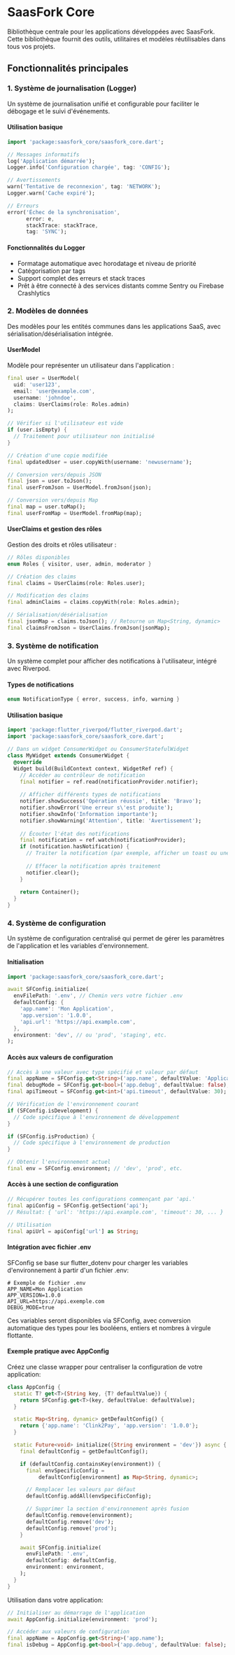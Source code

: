 # SaasFork Core

Bibliothèque centrale pour les applications développées avec SaasFork. Cette bibliothèque fournit des outils, utilitaires et modèles réutilisables dans tous vos projets.

## Fonctionnalités principales

### 1. Système de journalisation (Logger)

Un système de journalisation unifié et configurable pour faciliter le débogage et le suivi d'événements.

#### Utilisation basique

```dart
import 'package:saasfork_core/saasfork_core.dart';

// Messages informatifs
log('Application démarrée');
Logger.info('Configuration chargée', tag: 'CONFIG');

// Avertissements
warn('Tentative de reconnexion', tag: 'NETWORK');
Logger.warn('Cache expiré');

// Erreurs
error('Échec de la synchronisation', 
      error: e, 
      stackTrace: stackTrace, 
      tag: 'SYNC');
```

#### Fonctionnalités du Logger

- Formatage automatique avec horodatage et niveau de priorité
- Catégorisation par tags
- Support complet des erreurs et stack traces
- Prêt à être connecté à des services distants comme Sentry ou Firebase Crashlytics

### 2. Modèles de données

Des modèles pour les entités communes dans les applications SaaS, avec sérialisation/désérialisation intégrée.

#### UserModel

Modèle pour représenter un utilisateur dans l'application :

```dart
final user = UserModel(
  uid: 'user123',
  email: 'user@example.com',
  username: 'johndoe',
  claims: UserClaims(role: Roles.admin)
);

// Vérifier si l'utilisateur est vide
if (user.isEmpty) {
  // Traitement pour utilisateur non initialisé
}

// Création d'une copie modifiée
final updatedUser = user.copyWith(username: 'newusername');

// Conversion vers/depuis JSON
final json = user.toJson();
final userFromJson = UserModel.fromJson(json);

// Conversion vers/depuis Map
final map = user.toMap();
final userFromMap = UserModel.fromMap(map);
```

#### UserClaims et gestion des rôles

Gestion des droits et rôles utilisateur :

```dart
// Rôles disponibles
enum Roles { visitor, user, admin, moderator }

// Création des claims
final claims = UserClaims(role: Roles.user);

// Modification des claims
final adminClaims = claims.copyWith(role: Roles.admin);

// Sérialisation/désérialisation
final jsonMap = claims.toJson(); // Retourne un Map<String, dynamic>
final claimsFromJson = UserClaims.fromJson(jsonMap);
```

### 3. Système de notification

Un système complet pour afficher des notifications à l'utilisateur, intégré avec Riverpod.

#### Types de notifications

```dart
enum NotificationType { error, success, info, warning }
```

#### Utilisation basique

```dart
import 'package:flutter_riverpod/flutter_riverpod.dart';
import 'package:saasfork_core/saasfork_core.dart';

// Dans un widget ConsumerWidget ou ConsumerStatefulWidget
class MyWidget extends ConsumerWidget {
  @override
  Widget build(BuildContext context, WidgetRef ref) {
    // Accéder au contrôleur de notification
    final notifier = ref.read(notificationProvider.notifier);
    
    // Afficher différents types de notifications
    notifier.showSuccess('Opération réussie', title: 'Bravo');
    notifier.showError('Une erreur s\'est produite');
    notifier.showInfo('Information importante');
    notifier.showWarning('Attention', title: 'Avertissement');
    
    // Écouter l'état des notifications
    final notification = ref.watch(notificationProvider);
    if (notification.hasNotification) {
      // Traiter la notification (par exemple, afficher un toast ou une snackbar)
      
      // Effacer la notification après traitement
      notifier.clear();
    }
    
    return Container();
  }
}
```

### 4. Système de configuration

Un système de configuration centralisé qui permet de gérer les paramètres de l'application et les variables d'environnement.

#### Initialisation

```dart
import 'package:saasfork_core/saasfork_core.dart';

await SFConfig.initialize(
  envFilePath: '.env', // Chemin vers votre fichier .env
  defaultConfig: {
    'app.name': 'Mon Application',
    'app.version': '1.0.0',
    'api.url': 'https://api.example.com',
  },
  environment: 'dev', // ou 'prod', 'staging', etc.
);
```

#### Accès aux valeurs de configuration

```dart
// Accès à une valeur avec type spécifié et valeur par défaut
final appName = SFConfig.get<String>('app.name', defaultValue: 'Application');
final debugMode = SFConfig.get<bool>('app.debug', defaultValue: false);
final apiTimeout = SFConfig.get<int>('api.timeout', defaultValue: 30);

// Vérification de l'environnement courant
if (SFConfig.isDevelopment) {
  // Code spécifique à l'environnement de développement
}

if (SFConfig.isProduction) {
  // Code spécifique à l'environnement de production
}

// Obtenir l'environnement actuel
final env = SFConfig.environment; // 'dev', 'prod', etc.
```

#### Accès à une section de configuration

```dart
// Récupérer toutes les configurations commençant par 'api.'
final apiConfig = SFConfig.getSection('api');
// Résultat: { 'url': 'https://api.example.com', 'timeout': 30, ... }

// Utilisation
final apiUrl = apiConfig['url'] as String;
```

#### Intégration avec fichier .env

SFConfig se base sur flutter_dotenv pour charger les variables d'environnement à partir d'un fichier .env:

```
# Exemple de fichier .env
APP_NAME=Mon Application
APP_VERSION=1.0.0
API_URL=https://api.exemple.com
DEBUG_MODE=true
```

Ces variables seront disponibles via SFConfig, avec conversion automatique des types pour les booléens, entiers et nombres à virgule flottante.

#### Exemple pratique avec AppConfig

Créez une classe wrapper pour centraliser la configuration de votre application:

```dart
class AppConfig {
  static T? get<T>(String key, {T? defaultValue}) {
    return SFConfig.get<T>(key, defaultValue: defaultValue);
  }

  static Map<String, dynamic> getDefaultConfig() {
    return {'app.name': 'Clink2Pay', 'app.version': '1.0.0'};
  }

  static Future<void> initialize({String environment = 'dev'}) async {
    final defaultConfig = getDefaultConfig();

    if (defaultConfig.containsKey(environment)) {
      final envSpecificConfig =
          defaultConfig[environment] as Map<String, dynamic>;

      // Remplacer les valeurs par défaut
      defaultConfig.addAll(envSpecificConfig);

      // Supprimer la section d'environnement après fusion
      defaultConfig.remove(environment);
      defaultConfig.remove('dev');
      defaultConfig.remove('prod');
    }

    await SFConfig.initialize(
      envFilePath: '.env',
      defaultConfig: defaultConfig,
      environment: environment,
    );
  }
}
```

Utilisation dans votre application:

```dart
// Initialiser au démarrage de l'application
await AppConfig.initialize(environment: 'prod');

// Accéder aux valeurs de configuration
final appName = AppConfig.get<String>('app.name');
final isDebug = AppConfig.get<bool>('app.debug', defaultValue: false);
```